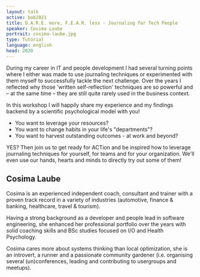 ```yaml
---
layout: talk
active: bob2021
title: D.A.R.E. more, F.E.A.R. less - Journaling for Tech People
speaker: Cosima Laube
portrait: cosima-laube.jpg
type: Tutorial
language: english
head: 2020
---
```


During my career in IT and people development I had several turning
points where I either was made to use journaling techniques or
experimented with them myself to successfully tackle the next
challenge. Over the years I reflected why those 'written
self-reflection' techniques are so powerful and – at the same time –
they are still quite rarely used in the business context.

In this workshop I will happily share my experience and my findings
backend by a scientific psychological model with you!

- You want to leverage your resources?
- You want to change habits in your life's "departments"?
- You want to harvest outstanding outcomes - at work and beyond?

YES? Then join us to get ready for ACTion and be inspired how to
leverage journaling techniques for yourself, for teams and for your
organization. We'll even use our hands, hearts and minds to directly
try out some of them!

## Cosima Laube

Cosima is an experienced independent coach, consultant and trainer
with a proven track record in a variety of industries (automotive,
finance & banking, healthcare, travel & tourism).

Having a strong background as a developer and people lead in software
engineering, she enhanced her professional portfolio over the years
with solid coaching skills and BSc studies focused on I/O and Health
Psychology.

Cosima cares more about systems thinking than local optimization, she
is an introvert, a runner and a passionate community gardener
(i.e. organising several (un)conferences, leading and contributing to
usergroups and meetups).
